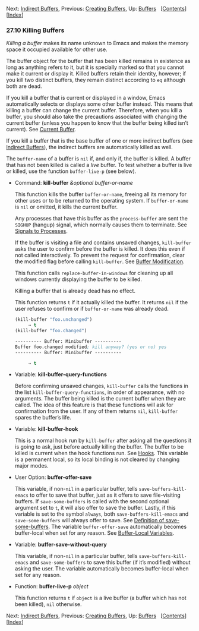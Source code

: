 

Next: [Indirect Buffers](Indirect-Buffers.html), Previous: [Creating Buffers](Creating-Buffers.html), Up: [Buffers](Buffers.html)   \[[Contents](index.html#SEC_Contents "Table of contents")]\[[Index](Index.html "Index")]

### 27.10 Killing Buffers

*Killing a buffer* makes its name unknown to Emacs and makes the memory space it occupied available for other use.

The buffer object for the buffer that has been killed remains in existence as long as anything refers to it, but it is specially marked so that you cannot make it current or display it. Killed buffers retain their identity, however; if you kill two distinct buffers, they remain distinct according to `eq` although both are dead.

If you kill a buffer that is current or displayed in a window, Emacs automatically selects or displays some other buffer instead. This means that killing a buffer can change the current buffer. Therefore, when you kill a buffer, you should also take the precautions associated with changing the current buffer (unless you happen to know that the buffer being killed isn’t current). See [Current Buffer](Current-Buffer.html).

If you kill a buffer that is the base buffer of one or more indirect buffers (see [Indirect Buffers](Indirect-Buffers.html)), the indirect buffers are automatically killed as well.

The `buffer-name` of a buffer is `nil` if, and only if, the buffer is killed. A buffer that has not been killed is called a *live* buffer. To test whether a buffer is live or killed, use the function `buffer-live-p` (see below).

*   Command: **kill-buffer** *\&optional buffer-or-name*

    This function kills the buffer `buffer-or-name`, freeing all its memory for other uses or to be returned to the operating system. If `buffer-or-name` is `nil` or omitted, it kills the current buffer.

    Any processes that have this buffer as the `process-buffer` are sent the `SIGHUP` (hangup) signal, which normally causes them to terminate. See [Signals to Processes](Signals-to-Processes.html).

    If the buffer is visiting a file and contains unsaved changes, `kill-buffer` asks the user to confirm before the buffer is killed. It does this even if not called interactively. To prevent the request for confirmation, clear the modified flag before calling `kill-buffer`. See [Buffer Modification](Buffer-Modification.html).

    This function calls `replace-buffer-in-windows` for cleaning up all windows currently displaying the buffer to be killed.

    Killing a buffer that is already dead has no effect.

    This function returns `t` if it actually killed the buffer. It returns `nil` if the user refuses to confirm or if `buffer-or-name` was already dead.

    ```lisp
    (kill-buffer "foo.unchanged")
         ⇒ t
    (kill-buffer "foo.changed")

    ---------- Buffer: Minibuffer ----------
    Buffer foo.changed modified; kill anyway? (yes or no) yes
    ---------- Buffer: Minibuffer ----------

         ⇒ t
    ```

<!---->

*   Variable: **kill-buffer-query-functions**

    Before confirming unsaved changes, `kill-buffer` calls the functions in the list `kill-buffer-query-functions`, in order of appearance, with no arguments. The buffer being killed is the current buffer when they are called. The idea of this feature is that these functions will ask for confirmation from the user. If any of them returns `nil`, `kill-buffer` spares the buffer’s life.

<!---->

*   Variable: **kill-buffer-hook**

    This is a normal hook run by `kill-buffer` after asking all the questions it is going to ask, just before actually killing the buffer. The buffer to be killed is current when the hook functions run. See [Hooks](Hooks.html). This variable is a permanent local, so its local binding is not cleared by changing major modes.

<!---->

*   User Option: **buffer-offer-save**

    This variable, if non-`nil` in a particular buffer, tells `save-buffers-kill-emacs` to offer to save that buffer, just as it offers to save file-visiting buffers. If `save-some-buffers` is called with the second optional argument set to `t`, it will also offer to save the buffer. Lastly, if this variable is set to the symbol `always`, both `save-buffers-kill-emacs` and `save-some-buffers` will always offer to save. See [Definition of save-some-buffers](Saving-Buffers.html#Definition-of-save_002dsome_002dbuffers). The variable `buffer-offer-save` automatically becomes buffer-local when set for any reason. See [Buffer-Local Variables](Buffer_002dLocal-Variables.html).

<!---->

*   Variable: **buffer-save-without-query**

    This variable, if non-`nil` in a particular buffer, tells `save-buffers-kill-emacs` and `save-some-buffers` to save this buffer (if it’s modified) without asking the user. The variable automatically becomes buffer-local when set for any reason.

<!---->

*   Function: **buffer-live-p** *object*

    This function returns `t` if `object` is a live buffer (a buffer which has not been killed), `nil` otherwise.

Next: [Indirect Buffers](Indirect-Buffers.html), Previous: [Creating Buffers](Creating-Buffers.html), Up: [Buffers](Buffers.html)   \[[Contents](index.html#SEC_Contents "Table of contents")]\[[Index](Index.html "Index")]
